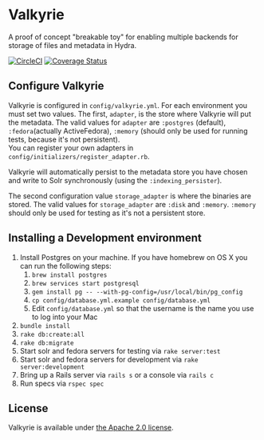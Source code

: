 # Valkyrie

A proof of concept "breakable toy" for enabling multiple backends for storage of
  files and metadata in Hydra.

[![CircleCI](https://circleci.com/gh/projecthydra-labs/valkyrie.svg?style=svg)](https://circleci.com/gh/projecthydra-labs/valkyrie) [![Coverage Status](https://coveralls.io/repos/github/projecthydra-labs/valkyrie/badge.svg?branch=master)](https://coveralls.io/github/projecthydra-labs/valkyrie?branch=master)

## Configure Valkyrie

Valkyrie is configured in `config/valkyrie.yml`.  For each environment you must set
two values.  The first, `adapter`, is the store where Valkyrie will put the metadata.
The valid values for `adapter` are `:postgres` (default), `:fedora`(actually ActiveFedora),
`:memory` (should only be used for running tests, because it's not persistent).  
You can register your own adapters in `config/initializers/register_adapter.rb`.

Valkyrie will automatically persist to the metadata store you have chosen and write
to Solr synchronously (using the `:indexing_persister`).

The second configuration value `storage_adapter` is where the binaries are stored.
The valid values for `storage_adapter` are `:disk` and `:memory`. `:memory` should
only be used for testing as it's not a persistent store.


## Installing a Development environment

1. Install Postgres on your machine.  If you have homebrew on OS X you can run the following steps:
   1. `brew install postgres`
   1. `brew services start postgresql`
   1.  `gem install pg -- --with-pg-config=/usr/local/bin/pg_config`
   1.  `cp config/database.yml.example config/database.yml`
   1.  Edit `config/database.yml` so that the username is the name you use to log into your Mac
1. `bundle install`
1. `rake db:create:all`
1. `rake db:migrate`
1. Start solr and fedora servers for testing via `rake server:test`
1. Start solr and fedora servers for development via `rake server:development`
1. Bring up a Rails server via `rails s` or a console via `rails c`
1. Run specs via `rspec spec`


## License

Valkyrie is available under [the Apache 2.0 license](LICENSE).
